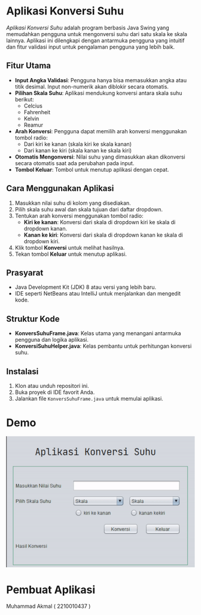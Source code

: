 # Aplikasi Konversi Suhu

*Aplikasi Konversi Suhu* adalah program berbasis Java Swing yang memudahkan pengguna untuk mengonversi suhu dari satu skala ke skala lainnya. Aplikasi ini dilengkapi dengan antarmuka pengguna yang intuitif dan fitur validasi input untuk pengalaman pengguna yang lebih baik.

## Fitur Utama

- **Input Angka Validasi**: Pengguna hanya bisa memasukkan angka atau titik desimal. Input non-numerik akan diblokir secara otomatis.
- **Pilihan Skala Suhu**: Aplikasi mendukung konversi antara skala suhu berikut:
  - Celcius
  - Fahrenheit
  - Kelvin
  - Reamur
- **Arah Konversi**: Pengguna dapat memilih arah konversi menggunakan tombol radio:
  - Dari kiri ke kanan (skala kiri ke skala kanan)
  - Dari kanan ke kiri (skala kanan ke skala kiri)
- **Otomatis Mengonversi**: Nilai suhu yang dimasukkan akan dikonversi secara otomatis saat ada perubahan pada input.
- **Tombol Keluar**: Tombol untuk menutup aplikasi dengan cepat.

## Cara Menggunakan Aplikasi

1. Masukkan nilai suhu di kolom yang disediakan.
2. Pilih skala suhu awal dan skala tujuan dari daftar dropdown.
3. Tentukan arah konversi menggunakan tombol radio:
   - **Kiri ke kanan**: Konversi dari skala di dropdown kiri ke skala di dropdown kanan.
   - **Kanan ke kiri**: Konversi dari skala di dropdown kanan ke skala di dropdown kiri.
4. Klik tombol **Konversi** untuk melihat hasilnya.
5. Tekan tombol **Keluar** untuk menutup aplikasi.

## Prasyarat

- Java Development Kit (JDK) 8 atau versi yang lebih baru.
- IDE seperti NetBeans atau IntelliJ untuk menjalankan dan mengedit kode.

## Struktur Kode

- **KonversSuhuFrame.java**: Kelas utama yang menangani antarmuka pengguna dan logika aplikasi.
- **KonversiSuhuHelper.java**: Kelas pembantu untuk perhitungan konversi suhu.

## Instalasi

1. Klon atau unduh repositori ini.
2. Buka proyek di IDE favorit Anda.
3. Jalankan file `KonversSuhuFrame.java` untuk memulai aplikasi.

# Demo
![Demo Aplikasi](Demo.gif)

# Pembuat Aplikasi
 Muhammad Akmal ( 2210010437 ) 
